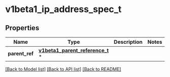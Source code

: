 # v1beta1_ip_address_spec_t

## Properties
Name | Type | Description | Notes
------------ | ------------- | ------------- | -------------
**parent_ref** | [**v1beta1_parent_reference_t**](v1beta1_parent_reference.md) \* |  | 

[[Back to Model list]](../README.md#documentation-for-models) [[Back to API list]](../README.md#documentation-for-api-endpoints) [[Back to README]](../README.md)


